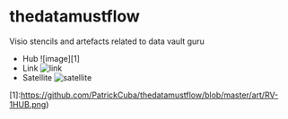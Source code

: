 # thedatamustflow
Visio stencils and artefacts related to data vault guru

* Hub
![image][1]
* Link
![link](https://github.com/PatrickCuba/thedatamustflow/blob/master/art/RV-2LINK.png)
* Satellite
![satellite](https://github.com/PatrickCuba/thedatamustflow/blob/master/art/RV-3SATELLITE.png)



[1]:https://github.com/PatrickCuba/thedatamustflow/blob/master/art/RV-1HUB.png)

